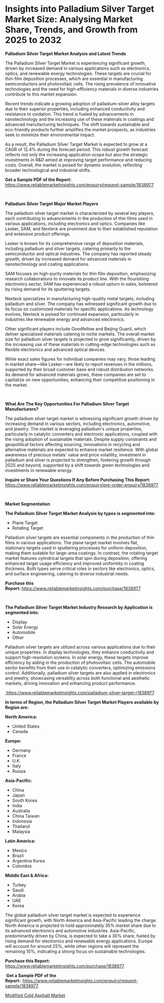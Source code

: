 <p><h1>Insights into Palladium Silver Target Market Size: Analysing Market Share, Trends, and Growth from 2025 to 2032</h1></p><p><strong>Palladium Silver Target Market Analysis and Latest Trends</strong></p>
<p><p>The Palladium Silver Target Market is experiencing significant growth, driven by increased demand in various applications such as electronics, optics, and renewable energy technologies. These targets are crucial for thin-film deposition processes, which are essential in manufacturing semiconductors and photovoltaic cells. The rising prevalence of innovative technologies and the need for high-efficiency materials in diverse industries contribute to this market expansion.</p><p>Recent trends indicate a growing adoption of palladium-silver alloy targets due to their superior properties, including enhanced conductivity and resistance to oxidation. This trend is fueled by advancements in nanotechnology and the increasing use of these materials in coatings and advanced manufacturing techniques. The shift towards sustainable and eco-friendly products further amplifies the market prospects, as industries seek to minimize their environmental impact.</p><p>As a result, the Palladium Silver Target Market is expected to grow at a CAGR of 12.4% during the forecast period. This robust growth forecast reflects not only the increasing application scope but also the strategic investments in R&D aimed at improving target performance and reducing costs. Overall, the market is poised for dynamic evolution, reflecting broader technological and industrial shifts.</p></p>
<p><strong>Get a Sample PDF of the Report:&nbsp;</strong> <a href="https://www.reliablemarketinsights.com/enquiry/request-sample/1838977?utm_campaign=3369&utm_medium=2&utm_source=Github&utm_content=ia&utm_term=03042025&utm_id=palladium-silver-target">https://www.reliablemarketinsights.com/enquiry/request-sample/1838977</a></p>
<p>&nbsp;</p>
<p><strong>Palladium Silver Target Major Market Players</strong></p>
<p><p>The palladium silver target market is characterized by several key players, each contributing to advancements in the production of thin films used in various applications, including electronics and optics. Companies like Lesker, SAM, and Nexteck are prominent due to their established reputation and extensive product offerings. </p><p>Lesker is known for its comprehensive range of deposition materials, including palladium and silver targets, catering primarily to the semiconductor and optical industries. The company has reported steady growth, driven by increased demand for advanced materials in nanotechnology and coating applications.</p><p>SAM focuses on high-purity materials for thin film deposition, emphasizing research collaborations to innovate its product line. With the flourishing electronics sector, SAM has experienced a robust upturn in sales, bolstered by rising demand for its sputtering targets.</p><p>Nexteck specializes in manufacturing high-quality metal targets, including palladium and silver. The company has witnessed significant growth due to its focus on customized materials for specific applications. As technology evolves, Nexteck is poised for continued expansion, particularly in industries like renewable energy and advanced electronics.</p><p>Other significant players include Goodfellow and Beijing Guanli, which deliver specialized materials catering to niche markets. The overall market size for palladium silver targets is projected to grow significantly, driven by the increasing use of these materials in cutting-edge technologies such as flexible electronics and advanced optical devices.</p><p>While exact sales figures for individual companies may vary, those leading in market share—like Lesker—are likely to report revenues in the millions, supported by their broad customer base and robust distribution networks. As demand for advanced materials grows, these companies are set to capitalize on new opportunities, enhancing their competitive positioning in the market.</p></p>
<p>&nbsp;</p>
<p><strong>What Are The Key Opportunities For Palladium Silver Target Manufacturers?</strong></p>
<p><p>The palladium silver target market is witnessing significant growth driven by increasing demand in various sectors, including electronics, automotive, and jewelry. The market is leveraging palladium's unique properties, particularly in catalytic converters and electronic applications, coupled with the rising adoption of sustainable materials. Despite supply constraints and geopolitical factors affecting sourcing, innovations in recycling and alternative materials are expected to enhance market resilience. With global awareness of precious metals' value and price volatility, investment in palladium and silver is projected to strengthen, fostering growth through 2025 and beyond, supported by a shift towards green technologies and investments in renewable energy.</p></p>
<p><strong>Inquire or Share Your Questions If Any Before Purchasing This Report:</strong> <a href="https://www.reliablemarketinsights.com/enquiry/pre-order-enquiry/1838977?utm_campaign=3369&utm_medium=2&utm_source=Github&utm_content=ia&utm_term=03042025&utm_id=palladium-silver-target">https://www.reliablemarketinsights.com/enquiry/pre-order-enquiry/1838977</a></p>
<p>&nbsp;</p>
<p><strong>Market Segmentation</strong></p>
<p><strong>The Palladium Silver Target Market Analysis by types is segmented into:</strong></p>
<p><ul><li>Plane Target</li><li>Rotating Target</li></ul></p>
<p><p>Palladium silver targets are essential components in the production of thin films in various applications. The plane target market involves flat, stationary targets used in sputtering processes for uniform deposition, making them suitable for large-area coatings. In contrast, the rotating target market features cylindrical targets that spin during deposition, offering enhanced target usage efficiency and improved uniformity in coating thickness. Both types serve critical roles in sectors like electronics, optics, and surface engineering, catering to diverse industrial needs.</p></p>
<p><strong>Purchase this Report:&nbsp;</strong><a href="https://www.reliablemarketinsights.com/purchase/1838977?utm_campaign=3369&utm_medium=2&utm_source=Github&utm_content=ia&utm_term=03042025&utm_id=palladium-silver-target">https://www.reliablemarketinsights.com/purchase/1838977</a></p>
<p>&nbsp;</p>
<p><strong>The Palladium Silver Target Market Industry Research by Application is segmented into:</strong></p>
<p><ul><li>Display</li><li>Solar Energy</li><li>Automobile</li><li>Other</li></ul></p>
<p><p>Palladium silver targets are utilized across various applications due to their unique properties. In display technologies, they enhance conductivity and support high-resolution screens. In solar energy, these targets improve efficiency by aiding in the production of photovoltaic cells. The automobile sector benefits from their use in catalytic converters, optimizing emissions control. Additionally, palladium silver targets are also applied in electronics and jewelry, showcasing versatility across both functional and aesthetic markets, driving innovation and enhancing product performance.</p></p>
<p><a href="https://www.reliablemarketinsights.com/palladium-silver-target-r1838977?utm_campaign=3369&utm_medium=2&utm_source=Github&utm_content=ia&utm_term=03042025&utm_id=palladium-silver-target">&nbsp;https://www.reliablemarketinsights.com/palladium-silver-target-r1838977</a></p>
<p><strong>In terms of Region, the Palladium Silver Target Market Players available by Region are:</strong></p>
<p>
    <p> <strong> North America: </strong>
        <ul>
            <li>United States</li>
            <li>Canada</li>
        </ul>
        </p> 
    <p> <strong> Europe: </strong>
        <ul>
            <li>Germany</li>
            <li>France</li>
            <li>U.K.</li>
            <li>Italy</li>
            <li>Russia</li>
        </ul>
        </p> 
    <p> <strong> Asia-Pacific: </strong>
        <ul>
            <li>China</li>
            <li>Japan</li>
            <li>South Korea</li>
            <li>India</li>
            <li>Australia</li>
            <li>China Taiwan</li>
            <li>Indonesia</li>
            <li>Thailand</li>
            <li>Malaysia</li>
        </ul>
        </p> 
    <p> <strong> Latin America: </strong>
        <ul>
            <li>Mexico</li>
            <li>Brazil</li>
            <li>Argentina Korea</li>
            <li>Colombia</li>
        </ul>
        </p> 
    <p> <strong> Middle East & Africa: </strong>
        <ul>
            <li>Turkey</li>
            <li>Saudi</li>
            <li>Arabia</li>
            <li>UAE</li>
            <li>Korea</li>
        </ul>
    </p>
    </p>
<p><p>The global palladium silver target market is expected to experience significant growth, with North America and Asia-Pacific leading the charge. North America is projected to hold approximately 35% market share due to its advanced electronics and automotive industries. Asia-Pacific, predominantly driven by China, is expected to take a 30% share, fueled by rising demand for electronics and renewable energy applications. Europe will account for around 25%, while other regions will represent the remaining 10%, indicating a strong focus on sustainable technologies.</p></p>
<p><strong>Purchase this Report: </strong><a href="https://www.reliablemarketinsights.com/purchase/1838977?utm_campaign=3369&utm_medium=2&utm_source=Github&utm_content=ia&utm_term=03042025&utm_id=palladium-silver-target">https://www.reliablemarketinsights.com/purchase/1838977</a></p>
<p>&nbsp;<strong>Get a Sample PDF of the Report:&nbsp;&nbsp;</strong><a href="https://www.reliablemarketinsights.com/enquiry/request-sample/1838977?utm_campaign=3369&utm_medium=2&utm_source=Github&utm_content=ia&utm_term=03042025&utm_id=palladium-silver-target">https://www.reliablemarketinsights.com/enquiry/request-sample/1838977</a></p>
<p><strong></strong></p>
<p><p><a href="https://github.com/shirlantosx7/Market-Research-Report-List-1/blob/main/modified-cold-asphalt-market.md?utm_campaign=3369&utm_medium=2&utm_source=Github&utm_content=ia&utm_term=03042025&utm_id=palladium-silver-target">Modified Cold Asphalt Market</a></p></p>